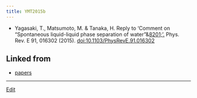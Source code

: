 ```yaml
---
title: YMT2015b
---
```

* Yagasaki, T., Matsumoto, M. & Tanaka, H. Reply to ‘Comment on “Spontaneous liquid-liquid phase separation of water”&[8201;’.](/8201;’.) Phys. Rev. E 91, 016302 (2015). [doi:10.1103/PhysRevE.91.016302](https://doi.org/10.1103/PhysRevE.91.016302)


## Linked from

* [papers](/papers)


----

[Edit](https://github.com/vitroid/vitroid.github.io/edit/master/MD/YMT2015b.md)

